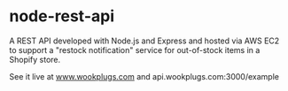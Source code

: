 # node-rest-api

A REST API developed with Node.js and Express and hosted via AWS EC2 to support a "restock notification" service for out-of-stock items in a Shopify store.

See it live at www.wookplugs.com and api.wookplugs.com:3000/example
